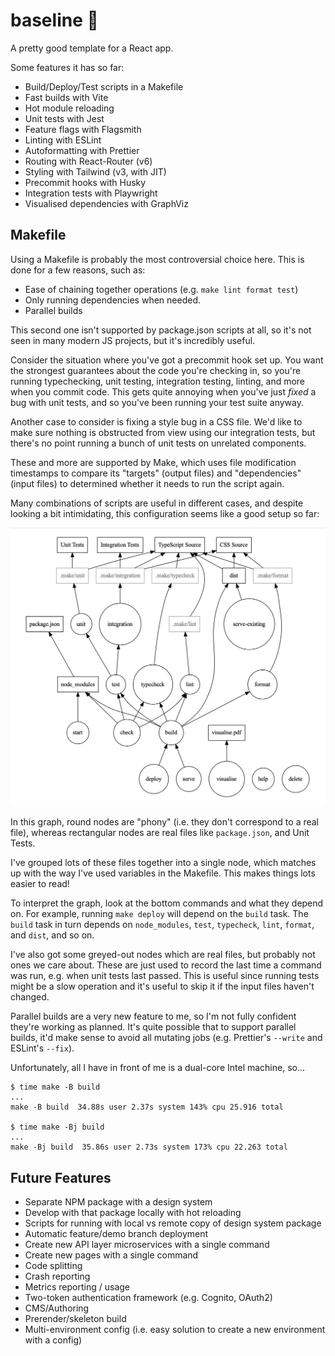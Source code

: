 # baseline 🏁

A pretty good template for a React app.

Some features it has so far:

- Build/Deploy/Test scripts in a Makefile
- Fast builds with Vite
- Hot module reloading
- Unit tests with Jest
- Feature flags with Flagsmith
- Linting with ESLint
- Autoformatting with Prettier
- Routing with React-Router (v6)
- Styling with Tailwind (v3, with JIT)
- Precommit hooks with Husky
- Integration tests with Playwright
- Visualised dependencies with GraphViz

## Makefile

Using a Makefile is probably the most controversial choice here. This is done for a
few reasons, such as:

- Ease of chaining together operations (e.g. `make lint format test`)
- Only running dependencies when needed.
- Parallel builds

This second one isn't supported by package.json scripts at all, so it's not seen in
many modern JS projects, but it's incredibly useful.

Consider the situation where you've got a precommit hook set up. You want the strongest
guarantees about the code you're checking in, so you're running typechecking, unit testing,
integration testing, linting, and more when you commit code. This gets quite annoying when
you've just _fixed_ a bug with unit tests, and so you've been running your test suite anyway.

Another case to consider is fixing a style bug in a CSS file. We'd like to make sure
nothing is obstructed from view using our integration tests, but there's no point running
a bunch of unit tests on unrelated components.

These and more are supported by Make, which uses file modification timestamps to compare
its "targets" (output files) and "dependencies" (input files) to determined whether it
needs to run the script again.

Many combinations of scripts are useful in different cases, and despite looking a bit intimidating, this configuration seems like a good setup so far:

![Big graph showing scary dependency tree](./Dependencies.png)

In this graph, round nodes are "phony" (i.e. they don't correspond to a real file), whereas rectangular nodes are real files like `package.json`, and Unit Tests.

I've grouped lots of these files together into a single node, which matches up with the way I've used variables in the Makefile. This makes things lots easier to read!

To interpret the graph, look at the bottom commands and what they depend on.
For example, running `make deploy` will depend on the `build` task. The `build` task in turn depends on `node_modules`, `test`, `typecheck`, `lint`, `format`, and `dist`, and so on.

I've also got some greyed-out nodes which are real files, but probably not ones we care about. These are just used to record the last time a command was run, e.g. when unit
tests last passed. This is useful since running tests might be a slow operation and
it's useful to skip it if the input files haven't changed.

Parallel builds are a very new feature to me, so I'm not fully confident they're working as planned. It's quite possible that to support parallel builds, it'd make sense to avoid all mutating jobs (e.g. Prettier's `--write` and ESLint's `--fix`).

Unfortunately, all I have in front of me is a dual-core Intel machine, so...

```
$ time make -B build
...
make -B build  34.88s user 2.37s system 143% cpu 25.916 total

$ time make -Bj build
...
make -Bj build  35.86s user 2.73s system 173% cpu 22.263 total
```

## Future Features

- Separate NPM package with a design system
- Develop with that package locally with hot reloading
- Scripts for running with local vs remote copy of design system package
- Automatic feature/demo branch deployment
- Create new API layer microservices with a single command
- Create new pages with a single command
- Code splitting
- Crash reporting
- Metrics reporting / usage
- Two-token authentication framework (e.g. Cognito, OAuth2)
- CMS/Authoring
- Prerender/skeleton build
- Multi-environment config (i.e. easy solution to create a new environment with a config)
